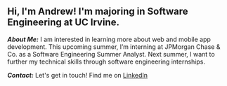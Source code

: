 ## Hi, I'm Andrew! I'm majoring in Software Engineering at UC Irvine.

***About Me:***
I am interested in learning more about web and mobile app development. This upcoming summer, I’m interning at JPMorgan Chase & Co. as a Software Engineering Summer Analyst. Next summer, I want to further my technical skills through software engineering internships.


***Contact:***
Let's get in touch! Find me on [LinkedIn](https://www.linkedin.com/in/andrew-santoyo/)
<!--
**andrewsantoyo/andrewsantoyo** is a ✨ _special_ ✨ repository because its `README.md` (this file) appears on your GitHub profile.

Here are some ideas to get you started:

- 🔭 I’m currently working on ...
- 🌱 I’m currently learning ...
- 👯 I’m looking to collaborate on ...
- 🤔 I’m looking for help with ...
- 💬 Ask me about ...
- 📫 How to reach me: ...
- 😄 Pronouns: ...
- ⚡ Fun fact: ...
-->
